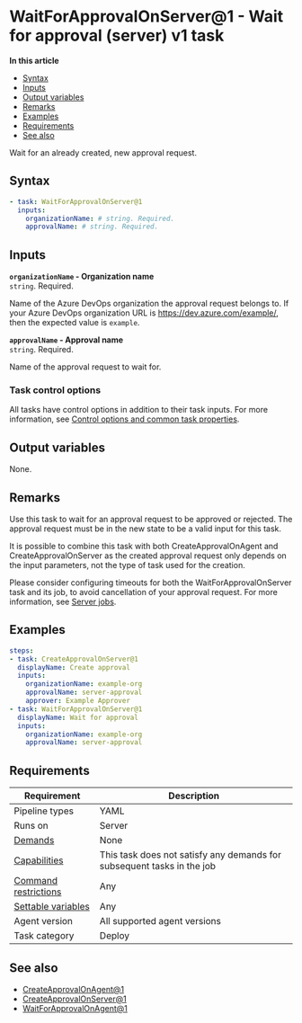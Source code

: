 # WaitForApprovalOnServer@1 - Wait for approval (server) v1 task

**In this article**
- [Syntax](#syntax)
- [Inputs](#inputs)
- [Output variables](#output-variables)
- [Remarks](#remarks)
- [Examples](#examples)
- [Requirements](#requirements)
- [See also](#see-also)

Wait for an already created, new approval request.

## Syntax

```yaml
- task: WaitForApprovalOnServer@1
  inputs:
    organizationName: # string. Required. 
    approvalName: # string. Required. 

```

## Inputs

**`organizationName` - Organization name**  
`string`. Required.

Name of the Azure DevOps organization the approval request belongs to. 
If your Azure DevOps organization URL is https://dev.azure.com/example/, then the expected value is `example`.

**`approvalName` - Approval name**  
`string`. Required.

Name of the approval request to wait for.

### Task control options

All tasks have control options in addition to their task inputs. 
For more information, see [Control options and common task properties](https://learn.microsoft.com/en-us/azure/devops/pipelines/yaml-schema/steps-task?view=azure-pipelines#common-task-properties).

## Output variables

None.

## Remarks

Use this task to wait for an approval request to be approved or rejected. The approval request must be in the new state to be a valid input for this task.

It is possible to combine this task with both CreateApprovalOnAgent and CreateApprovalOnServer as the created approval request only depends on the
input parameters, not the type of task used for the creation.

Please consider configuring timeouts for both the WaitForApprovalOnServer task and its job, to avoid cancellation of your approval request.
For more information, see [Server jobs](https://learn.microsoft.com/en-us/azure/devops/pipelines/process/phases?view=azure-devops#server-jobs).


## Examples

```yaml
steps:
- task: CreateApprovalOnServer@1
  displayName: Create approval
  inputs:
    organizationName: example-org
    approvalName: server-approval
    approver: Example Approver
- task: WaitForApprovalOnServer@1
  displayName: Wait for approval
  inputs:
    organizationName: example-org  
    approvalName: server-approval
```

## Requirements

|Requirement|Description|
|---|---|
|Pipeline types|YAML|
|Runs on|Server|
|[Demands](https://learn.microsoft.com/en-us/azure/devops/pipelines/yaml-schema/pool-demands?view=azure-pipelines)|None|
|[Capabilities](https://learn.microsoft.com/en-us/azure/devops/pipelines/agents/agents?view=azure-devops#capabilities)|This task does not satisfy any demands for subsequent tasks in the job|
|[Command restrictions](https://learn.microsoft.com/en-us/azure/devops/pipelines/security/templates?view=azure-devops#agent-logging-command-restrictions)|Any|
|[Settable variables](https://learn.microsoft.com/en-us/azure/devops/pipelines/security/templates?view=azure-devops#agent-logging-command-restrictions)|Any|
|Agent version|All supported agent versions|
|Task category|Deploy|

## See also
- [CreateApprovalOnAgent@1](https://github.com/pappgergo-publisher/azure-devops-extensions/blob/main/flexible-approvals/tasks/create-approval-on-agent/create-approval-on-agent-v1.md)
- [CreateApprovalOnServer@1](https://github.com/pappgergo-publisher/azure-devops-extensions/blob/main/flexible-approvals/tasks/create-approval-on-server/create-approval-on-server-v1.md)
- [WaitForApprovalOnAgent@1](https://github.com/pappgergo-publisher/azure-devops-extensions/blob/main/flexible-approvals/tasks/wait-for-approval-on-agent/wait-for-approval-on-agent-v1.md)
